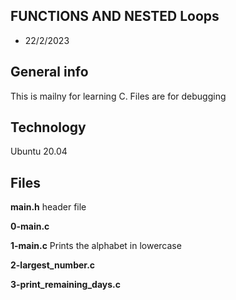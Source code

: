 ## FUNCTIONS AND NESTED Loops
* 22/2/2023

## General info
This is mailny for learning C. Files are for debugging

## Technology
Ubuntu 20.04

## Files
**main.h**
header file

**0-main.c**

**1-main.c**
Prints the alphabet in lowercase

**2-largest_number.c**

**3-print_remaining_days.c**
